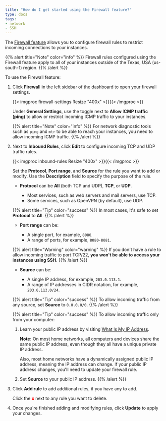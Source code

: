 ```yaml
---
title: "How do I get started using the Firewall feature?"
type: docs
tags:
- network
- SSH
---
```


The [Firewall feature](https://cloud.lambdalabs.com/firewall) allows you to
configure firewall rules to restrict incoming connections to your instances.

{{% alert title="Note" color="info" %}}
Firewall rules configured using the Firewall feature apply to all of your
instances outside of the Texas, USA (us-south-1) region.
{{% /alert %}}

To use the Firewall feature:

1. Click **Firewall** in the left sidebar of the dashboard to open your
   firewall settings.

   {{< imgproc firewall-settings Resize "400x" >}}{{< /imgproc >}}

   Under **General Settings**, use the toggle next to **Allow ICMP traffic
   (ping)** to allow or restrict incoming ICMP traffic to your instances.

   {{% alert title="Note" color="info" %}}
   For network diagnostic tools such as `ping` and `mtr` to be able to reach
   your instances, you need to allow incoming ICMP traffic.
   {{% /alert %}}

1. Next to **Inbound Rules**, click **Edit** to configure incoming TCP and UDP
   traffic rules.

   {{< imgproc inbound-rules Resize "400x" >}}{{< /imgproc >}}

   Set the **Protocol**, **Port range**, and **Source** for the rule you want
   to add or modify. Use the **Description** field to specify the purpose of
   the rule.

   - **Protocol** can be **All** (both TCP and UDP), **TCP**, or **UDP**.

     - Most services, such as web servers and mail servers, use TCP.
     - Some services, such as OpenVPN (by default), use UDP.

   {{% alert title="Tip" color="success" %}}
   In most cases, it's safe to set **Protocol** to **All**.
   {{% /alert %}}

   - **Port range** can be:

     - A single port, for example, `8080`.
     - A range of ports, for example, `8080-8081`.

   {{% alert title="Warning" color="warning" %}}
   If you don't have a rule to allow incoming traffic to port TCP/22, **you won't
   be able to access your instances using SSH**.
   {{% /alert %}}

   - **Source** can be:

     - A single IP address, for example, `203.0.113.1`.
     - A range of IP addresses in CIDR notation, for example, `203.0.113.0/24`.

   {{% alert title="Tip" color="success" %}}
   To allow incoming traffic from any source, set **Source** to `0.0.0.0/0`.
   {{% /alert %}}

   {{% alert title="Tip" color="success" %}}
   To allow incoming traffic only from your computer:

   1. Learn your public IP address by visiting
      [What Is My IP Address](https://ifconfig.me/).

      **Note:** On most home networks, all computers and devices share the
      same public IP address, even though they all have a unique private IP
      address.

      Also, most home networks have a dynamically assigned public IP address,
      meaning the IP address can change. If your public IP address changes,
      you'll need to update your firewall rule.

   1. Set **Source** to your public IP address.
   {{% /alert %}}

1. Click **Add rule** to add additional rules, if you have any to add.

   Click the <span style="color:red;font-weight:bold">x</span> next to any rule you want to delete.

1. Once you're finished adding and modifying rules, click **Update** to apply
   your changes.
